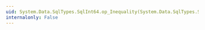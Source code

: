 ```yaml
---
uid: System.Data.SqlTypes.SqlInt64.op_Inequality(System.Data.SqlTypes.SqlInt64,System.Data.SqlTypes.SqlInt64)
internalonly: False
---
```

